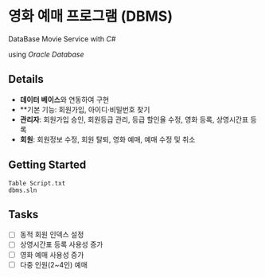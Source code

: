 # 영화 예매 프로그램 (DBMS)
DataBase Movie Service with *C#*

using *Oracle Database*

## Details
- **데이터 베이스**와 연동하여 구현
- **기본 기능: 회원가입, 아이디·비밀번호 찾기
- **관리자**: 회원가입 승인, 회원등급 관리, 등급 할인율 수정, 영화 등록, 상영시간표 등록
- **회원**: 회원정보 수정, 회원 탈퇴, 영화 예매, 예매 수정 및 취소

## Getting Started
```
Table Script.txt
dbms.sln
```

## Tasks
- [ ] 동적 회원 인덱스 설정
- [ ] 상영시간표 등록 사용성 증가
- [ ] 영화 예매 사용성 증가
- [ ] 다중 인원(2~4인) 예매
